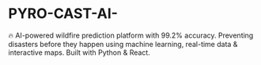 # PYRO-CAST-AI-
🔥 AI-powered wildfire prediction platform with 99.2% accuracy. Preventing disasters before they happen using machine learning, real-time data &amp; interactive maps. Built with Python &amp; React.
